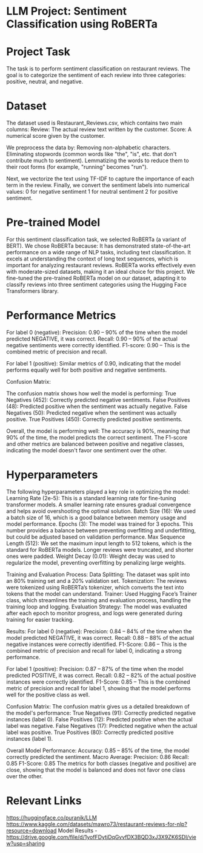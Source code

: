# LLM Project: Sentiment Classification using RoBERTa

# Project Task
The task is to perform sentiment classification on restaurant reviews. The goal is to categorize the sentiment of each review into three categories: positive, neutral, and negative. 

# Dataset
The dataset used is Restaurant_Reviews.csv, which contains two main columns:
Review: The actual review text written by the customer.
Score: A numerical score given by the customer.

We preprocess the data by:
Removing non-alphabetic characters.
Eliminating stopwords (common words like "the", "is", etc. that don't contribute much to sentiment).
Lemmatizing the words to reduce them to their root forms (for example, "running" becomes "run").

Next, we vectorize the text using TF-IDF to capture the importance of each term in the review. Finally, we convert the sentiment labels into numerical values:
0 for negative sentiment
1 for neutral sentiment
2 for positive sentiment.

# Pre-trained Model
For this sentiment classification task, we selected RoBERTa (a variant of BERT). We chose RoBERTa because:
It has demonstrated state-of-the-art performance on a wide range of NLP tasks, including text classification.
It excels at understanding the context of long text sequences, which is important for analyzing restaurant reviews.
RoBERTa works effectively even with moderate-sized datasets, making it an ideal choice for this project.
We fine-tuned the pre-trained RoBERTa model on our dataset, adapting it to classify reviews into three sentiment categories using the Hugging Face Transformers library.

# Performance Metrics
For label 0 (negative):
Precision: 0.90 – 90% of the time when the model predicted NEGATIVE, it was correct.
Recall: 0.90 – 90% of the actual negative sentiments were correctly identified.
F1-score: 0.90 – This is the combined metric of precision and recall.

For label 1 (positive):
Similar metrics of 0.90, indicating that the model performs equally well for both positive and negative sentiments.

Confusion Matrix:

The confusion matrix shows how well the model is performing:
True Negatives (452): Correctly predicted negative sentiments.
False Positives (48): Predicted positive when the sentiment was actually negative.
False Negatives (50): Predicted negative when the sentiment was actually positive.
True Positives (450): Correctly predicted positive sentiments.

Overall, the model is performing well:
The accuracy is 90%, meaning that 90% of the time, the model predicts the correct sentiment.
The F1-score and other metrics are balanced between positive and negative classes, indicating the model doesn't favor one sentiment over the other.

# Hyperparameters

The following hyperparameters played a key role in optimizing the model:
Learning Rate (2e-5): This is a standard learning rate for fine-tuning transformer models. A smaller learning rate ensures gradual convergence and helps avoid overshooting the optimal solution.
Batch Size (16): We used a batch size of 16, which is a good balance between memory usage and model performance.
Epochs (3): The model was trained for 3 epochs. This number provides a balance between preventing overfitting and underfitting, but could be adjusted based on validation performance.
Max Sequence Length (512): We set the maximum input length to 512 tokens, which is the standard for RoBERTa models. Longer reviews were truncated, and shorter ones were padded.
Weight Decay (0.01): Weight decay was used to regularize the model, preventing overfitting by penalizing large weights.

Training and Evaluation Process:
Data Splitting: The dataset was split into an 80% training set and a 20% validation set.
Tokenization: The reviews were tokenized using RoBERTa’s tokenizer, which converts the text into tokens that the model can understand.
Trainer: Used Hugging Face’s Trainer class, which streamlines the training and evaluation process, handling the training loop and logging.
Evaluation Strategy: The model was evaluated after each epoch to monitor progress, and logs were generated during training for easier tracking.

Results: 
For label 0 (negative):
Precision: 0.84 – 84% of the time when the model predicted NEGATIVE, it was correct.
Recall: 0.88 – 88% of the actual negative instances were correctly identified.
F1-Score: 0.86 – This is the combined metric of precision and recall for label 0, indicating a strong performance.

For label 1 (positive):
Precision: 0.87 – 87% of the time when the model predicted POSITIVE, it was correct.
Recall: 0.82 – 82% of the actual positive instances were correctly identified.
F1-Score: 0.85 – This is the combined metric of precision and recall for label 1, showing that the model performs well for the positive class as well.

Confusion Matrix:
The confusion matrix gives us a detailed breakdown of the model's performance:
True Negatives (91): Correctly predicted negative instances (label 0).
False Positives (12): Predicted positive when the actual label was negative.
False Negatives (17): Predicted negative when the actual label was positive.
True Positives (80): Correctly predicted positive instances (label 1).

Overall Model Performance:
Accuracy: 0.85 – 85% of the time, the model correctly predicted the sentiment.
Macro Average:
Precision: 0.86
Recall: 0.85
F1-Score: 0.85
The metrics for both classes (negative and positive) are close, showing that the model is balanced and does not favor one class over the other.


# Relevant Links
https://huggingface.co/puranik/LLM
https://www.kaggle.com/datasets/mawro73/restaurant-reviews-for-nlp?resource=download
Model Results - https://drive.google.com/file/d/1yofFDytjDqGvvfDX3BQD3xJ3X9ZK6SDI/view?usp=sharing